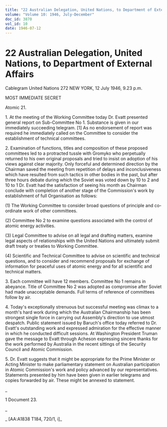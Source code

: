 ```yaml
---
title: "22 Australian Delegation, United Nations, to Department of External Affairs"
volume: "Volume 10: 1946, July-December"
doc_id: 3870
vol_id: 10
date: 1946-07-12
---
```


# 22 Australian Delegation, United Nations, to Department of External Affairs

Cablegram United Nations 272 NEW YORK, 12 July 1946, 9.23 p.m.

MOST IMMEDIATE SECRET

Atomic 21.

1\. At the meeting of the Working Committee today Dr. Evatt presented general report on Sub-Committee No 1. Substance is given in our immediately succeeding telegram. [1] As no endorsement of report was required he immediately called on the Committee to consider the establishment of technical committees.

2\. Examination of functions, titles and composition of these proposed committees led to a protracted tussle with Gromyko who perpetually returned to his own original proposals and tried to insist on adoption of his views against clear majority. Only forceful and determined direction by the Chairman saved the meeting from repetition of delays and inconclusiveness which have resulted from such tactics in other bodies in the past, but after three hours debate during which the Soviet was voted down by 10 to 2 and 10 to 1 Dr. Evatt had the satisfaction of seeing his month as Chairman conclude with completion of another stage of the Commission's work by establishment of full Organisation as follows:

(1) The Working Committee to consider broad questions of principle and co-ordinate work of other committees.

(2) Committee No 2 to examine questions associated with the control of atomic energy activities.

(3) Legal Committee to advise on all legal and drafting matters, examine legal aspects of relationships with the United Nations and ultimately submit draft treaty or treaties to Working Committee.

(4) Scientific and Technical Committee to advise on scientific and technical questions, and to consider and recommend proposals for exchange of information for peaceful uses of atomic energy and for all scientific and technical matters.

3\. Each committee will have 12 members. Committee No 1 remains in abeyance. Title of Committee No 2 was adopted as compromise after Soviet had made unacceptable demands. Full terms of reference of committees follow by air.

4\. Today's exceptionally strenuous but successful meeting was climax to a month's hard work during which the Australian Chairmanship has been strongest single force in carrying out Assembly's direction to use utmost despatch. Public statement issued by Baruch's office today referred to Dr. Evatt's outstanding work and expressed admiration for the effective manner in which he conducted difficult sessions. At Washington President Truman gave the message to Evatt through Acheson expressing sincere thanks for the work performed by Australia in the recent sittings of the Security Council and Atomic Commission.

5\. Dr. Evatt suggests that it might be appropriate for the Prime Minister or Acting Minister to make parliamentary statement on Australian participation in Atomic Commission's work and policy advanced by our representatives. Statements presented by him have been given in earlier telegrams and copies forwarded by air. These might be annexed to statement.

_

1 Document 23.

_

_ [AA:A1838 T184, 720/1, i]_

